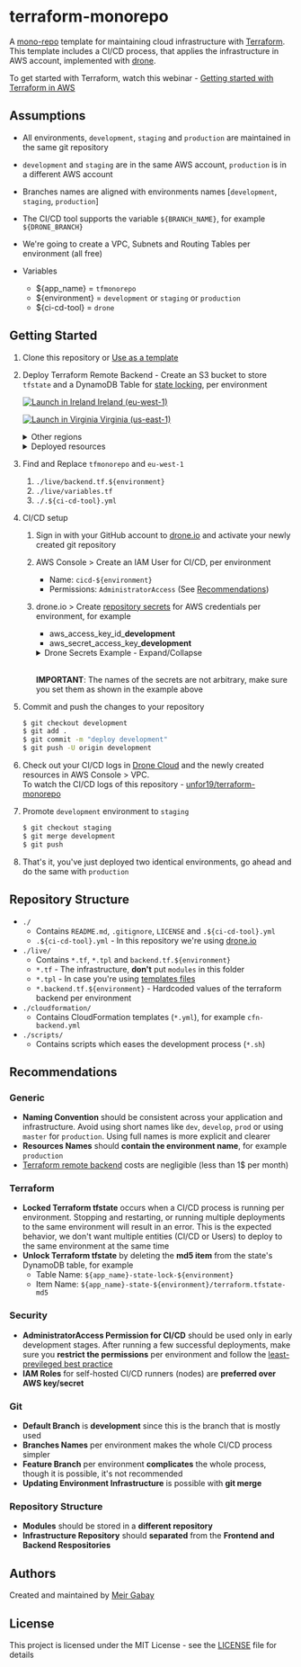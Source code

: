 # terraform-monorepo

A [mono-repo](https://en.wikipedia.org/wiki/Monorepo) template for maintaining cloud infrastructure with [Terraform](https://www.terraform.io/). This template includes a CI/CD process, that applies the infrastructure in AWS account, implemented with [drone](https://drone.io).

To get started with Terraform, watch this webinar - [Getting started with Terraform in AWS
](https://www.youtube.com/watch?v=cBDmoC7QonA)

## Assumptions

- All environments, `development`, `staging` and `production` are maintained in the same git repository
- `development` and `staging` are in the same AWS account, `production` is in a different AWS account
- Branches names are aligned with environments names [`development`, `staging`, `production`]
- The CI/CD tool supports the variable `${BRANCH_NAME}`, for example `${DRONE_BRANCH}`
- We're going to create a VPC, Subnets and Routing Tables per environment (all free)

- Variables

  - \${app_name} = `tfmonorepo`
  - \${environment} = `development` or `staging` or `production`
  - \${ci-cd-tool} = `drone`

## Getting Started

1.  Clone this repository or [Use as a template](https://github.com/unfor19/terraform-monorepo/generate)
1.  Deploy Terraform Remote Backend - Create an S3 bucket to store `tfstate` and a DynamoDB Table for [state locking](https://www.terraform.io/docs/state/locking.html), per environment

    [![Launch in Ireland](https://s3.amazonaws.com/cloudformation-examples/cloudformation-launch-stack.png) Ireland (eu-west-1)](https://eu-west-1.console.aws.amazon.com/cloudformation/home?region=eu-west-1#/stacks/quickcreate?templateURL=https://unfor19-terraform-monorepo.s3-eu-west-1.amazonaws.com/cloudformation/cfn-tfbackend.yml)

    [![Launch in Virginia](https://s3.amazonaws.com/cloudformation-examples/cloudformation-launch-stack.png) Virginia (us-east-1)](https://us-east-1.console.aws.amazon.com/cloudformation/home?region=us-east-1#/stacks/quickcreate?templateURL=https://unfor19-terraform-monorepo.s3-eu-west-1.amazonaws.com/cloudformation/cfn-tfbackend.yml)

    <details><summary>
    Other regions
    </summary>

    To deploy in other regions, replace AWS_REGION with the region's code.

    `https://AWS_REGION.console.aws.amazon.com/cloudformation/home?region=AWS_REGION#/stacks/quickcreate?templateURL=https://unfor19-terraform-monorepo.s3-eu-west-1.amazonaws.com/cloudformation/cfn-tfbackend.yml`

    </details>

    <details><summary>
    Deployed resources
    </summary>

    1. S3 Bucket
       - Name: `${app_name}-state-${environment}`
       - Versioning: `Enabled`
       - Access: `Block All`
    1. DynamoDB Table
       - Name: `${app_name}-state-lock-${environment}`
       - Primary Key (partition key): `LockID`
       - Billing Mode: `PROVISIONED`
       - Read/Write capacity: `1`

    </details>

1.  Find and Replace `tfmonorepo` and `eu-west-1`
    1. `./live/backend.tf.${environment}`
    1. `./live/variables.tf`
    1. `./.${ci-cd-tool}.yml`
1.  CI/CD setup

    1.  Sign in with your GitHub account to [drone.io](https://cloud.drone.io/login) and activate your newly created git repository
    1.  AWS Console > Create an IAM User for CI/CD, per environment

        - Name: `cicd-${environment}`
        - Permissions: `AdministratorAccess` (See [Recommendations](https://github.com/unfor19/terraform-monorepo#security))

    1.  drone.io > Create [repository secrets](https://docs.drone.io/secret/repository/) for AWS credentials per environment, for example

        - aws_access_key_id\_**development**
        - aws_secret_access_key\_**development**

         <details><summary>
         Drone Secrets Example - Expand/Collapse
         </summary>

        ![drone-secrets-example](https://unfor19-terraform-monorepo.s3-eu-west-1.amazonaws.com/assets/drone-secrets-example.png)

           </details>

        <br>**IMPORTANT**: The names of the secrets are not arbitrary, make sure you set them as shown in the example above

1.  Commit and push the changes to your repository

    ```bash
    $ git checkout development
    $ git add .
    $ git commit -m "deploy development"
    $ git push -U origin development
    ```

1.  Check out your CI/CD logs in [Drone Cloud](https://cloud.drone.io) and the newly created resources in AWS Console > VPC.<br>To watch the CI/CD logs of this repository - [unfor19/terraform-monorepo](https://cloud.drone.io/unfor19/terraform-monorepo/9/1/2)

1.  Promote `development` environment to `staging`

    ```bash
    $ git checkout staging
    $ git merge development
    $ git push
    ```

1.  That's it, you've just deployed two identical environments, go ahead and do the same with `production`

## Repository Structure

- `./`
  - Contains `README.md`, `.gitignore`, `LICENSE` and `.${ci-cd-tool}.yml`
  - `.${ci-cd-tool}.yml` - In this repository we're using [drone.io](https://drone.io)
- `./live/`
  - Contains `*.tf`, `*.tpl` and `backend.tf.${environment}`
  - `*.tf` - The infrastructure, **don't** put `modules` in this folder
  - `*.tpl` - In case you're using [templates files](https://www.terraform.io/docs/configuration/functions/templatefile.html)
  - `*.backend.tf.${environment}` - Hardcoded values of the terraform backend per environment
- `./cloudformation/`
  - Contains CloudFormation templates (`*.yml`), for example `cfn-backend.yml`
- `./scripts/`
  - Contains scripts which eases the development process (`*.sh`)

## Recommendations

### Generic

- **Naming Convention** should be consistent across your application and infrastructure. Avoid using short names like `dev`, `develop`, `prod` or using `master` for `production`. Using full names is more explicit and clearer
- **Resources Names** should **contain the environment name**, for example `production`
- [Terraform remote backend](https://www.terraform.io/docs/backends/types/s3.html) costs are negligible (less than 1\$ per month)

### Terraform

- **Locked Terraform tfstate** occurs when a CI/CD process is running per environment. Stopping and restarting, or running multiple deployments to the same environment will result in an error. This is the expected behavior, we don't want multiple entities (CI/CD or Users) to deploy to the same environment at the same time
- **Unlock Terraform tfstate** by deleting the **md5 item** from the state's DynamoDB table, for example
  - Table Name: `${app_name}-state-lock-${environment}`
  - Item Name: `${app_name}-state-${environment}/terraform.tfstate-md5`

### Security

- **AdministratorAccess Permission for CI/CD** should be used only in early development stages. After running a few successful deployments, make sure you **restrict the permissions** per environment and follow the [least-previleged best practice](https://docs.aws.amazon.com/IAM/latest/UserGuide/best-practices.html#grant-least-privilege)
- **IAM Roles** for self-hosted CI/CD runners (nodes) are **preferred over AWS key/secret**

### Git

- **Default Branch** is **development** since this is the branch that is mostly used
- **Branches Names** per environment makes the whole CI/CD process simpler
- **Feature Branch** per environment **complicates** the whole process, though it is possible, it's not recommended
- **Updating Environment Infrastructure** is possible with **git merge**

### Repository Structure

- **Modules** should be stored in a **different repository**
- **Infrastructure Repository** should **separated** from the **Frontend and Backend Respositories**

## Authors

Created and maintained by [Meir Gabay](https://github.com/unfor19)

## License

This project is licensed under the MIT License - see the [LICENSE](https://github.com/unfor19/terraform-monorepo/blob/master/LICENSE) file for details
